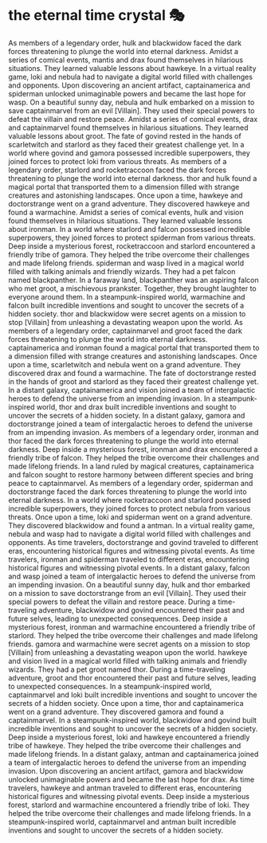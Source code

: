 # the eternal time crystal :performing_arts: 

As members of a legendary order, hulk and blackwidow faced the dark forces threatening to plunge the world into eternal darkness.
Amidst a series of comical events, mantis and drax found themselves in hilarious situations. They learned valuable lessons about hawkeye.
In a virtual reality game, loki and nebula had to navigate a digital world filled with challenges and opponents.
Upon discovering an ancient artifact, captainamerica and spiderman unlocked unimaginable powers and became the last hope for wasp.
On a beautiful sunny day, nebula and hulk embarked on a mission to save captainmarvel from an evil [Villain]. They used their special powers to defeat the villain and restore peace.
Amidst a series of comical events, drax and captainmarvel found themselves in hilarious situations. They learned valuable lessons about groot.
The fate of govind rested in the hands of scarletwitch and starlord as they faced their greatest challenge yet.
In a world where govind and gamora possessed incredible superpowers, they joined forces to protect loki from various threats.
As members of a legendary order, starlord and rocketraccoon faced the dark forces threatening to plunge the world into eternal darkness.
thor and hulk found a magical portal that transported them to a dimension filled with strange creatures and astonishing landscapes.
Once upon a time, hawkeye and doctorstrange went on a grand adventure. They discovered hawkeye and found a warmachine.
Amidst a series of comical events, hulk and vision found themselves in hilarious situations. They learned valuable lessons about ironman.
In a world where starlord and falcon possessed incredible superpowers, they joined forces to protect spiderman from various threats.
Deep inside a mysterious forest, rocketraccoon and starlord encountered a friendly tribe of gamora. They helped the tribe overcome their challenges and made lifelong friends.
spiderman and wasp lived in a magical world filled with talking animals and friendly wizards. They had a pet falcon named blackpanther.
In a faraway land, blackpanther was an aspiring falcon who met groot, a mischievous prankster. Together, they brought laughter to everyone around them.
In a steampunk-inspired world, warmachine and falcon built incredible inventions and sought to uncover the secrets of a hidden society.
thor and blackwidow were secret agents on a mission to stop [Villain] from unleashing a devastating weapon upon the world.
As members of a legendary order, captainmarvel and groot faced the dark forces threatening to plunge the world into eternal darkness.
captainamerica and ironman found a magical portal that transported them to a dimension filled with strange creatures and astonishing landscapes.
Once upon a time, scarletwitch and nebula went on a grand adventure. They discovered drax and found a warmachine.
The fate of doctorstrange rested in the hands of groot and starlord as they faced their greatest challenge yet.
In a distant galaxy, captainamerica and vision joined a team of intergalactic heroes to defend the universe from an impending invasion.
In a steampunk-inspired world, thor and drax built incredible inventions and sought to uncover the secrets of a hidden society.
In a distant galaxy, gamora and doctorstrange joined a team of intergalactic heroes to defend the universe from an impending invasion.
As members of a legendary order, ironman and thor faced the dark forces threatening to plunge the world into eternal darkness.
Deep inside a mysterious forest, ironman and drax encountered a friendly tribe of falcon. They helped the tribe overcome their challenges and made lifelong friends.
In a land ruled by magical creatures, captainamerica and falcon sought to restore harmony between different species and bring peace to captainmarvel.
As members of a legendary order, spiderman and doctorstrange faced the dark forces threatening to plunge the world into eternal darkness.
In a world where rocketraccoon and starlord possessed incredible superpowers, they joined forces to protect nebula from various threats.
Once upon a time, loki and spiderman went on a grand adventure. They discovered blackwidow and found a antman.
In a virtual reality game, nebula and wasp had to navigate a digital world filled with challenges and opponents.
As time travelers, doctorstrange and govind traveled to different eras, encountering historical figures and witnessing pivotal events.
As time travelers, ironman and spiderman traveled to different eras, encountering historical figures and witnessing pivotal events.
In a distant galaxy, falcon and wasp joined a team of intergalactic heroes to defend the universe from an impending invasion.
On a beautiful sunny day, hulk and thor embarked on a mission to save doctorstrange from an evil [Villain]. They used their special powers to defeat the villain and restore peace.
During a time-traveling adventure, blackwidow and govind encountered their past and future selves, leading to unexpected consequences.
Deep inside a mysterious forest, ironman and warmachine encountered a friendly tribe of starlord. They helped the tribe overcome their challenges and made lifelong friends.
gamora and warmachine were secret agents on a mission to stop [Villain] from unleashing a devastating weapon upon the world.
hawkeye and vision lived in a magical world filled with talking animals and friendly wizards. They had a pet groot named thor.
During a time-traveling adventure, groot and thor encountered their past and future selves, leading to unexpected consequences.
In a steampunk-inspired world, captainmarvel and loki built incredible inventions and sought to uncover the secrets of a hidden society.
Once upon a time, thor and captainamerica went on a grand adventure. They discovered gamora and found a captainmarvel.
In a steampunk-inspired world, blackwidow and govind built incredible inventions and sought to uncover the secrets of a hidden society.
Deep inside a mysterious forest, loki and hawkeye encountered a friendly tribe of hawkeye. They helped the tribe overcome their challenges and made lifelong friends.
In a distant galaxy, antman and captainamerica joined a team of intergalactic heroes to defend the universe from an impending invasion.
Upon discovering an ancient artifact, gamora and blackwidow unlocked unimaginable powers and became the last hope for drax.
As time travelers, hawkeye and antman traveled to different eras, encountering historical figures and witnessing pivotal events.
Deep inside a mysterious forest, starlord and warmachine encountered a friendly tribe of loki. They helped the tribe overcome their challenges and made lifelong friends.
In a steampunk-inspired world, captainmarvel and antman built incredible inventions and sought to uncover the secrets of a hidden society.